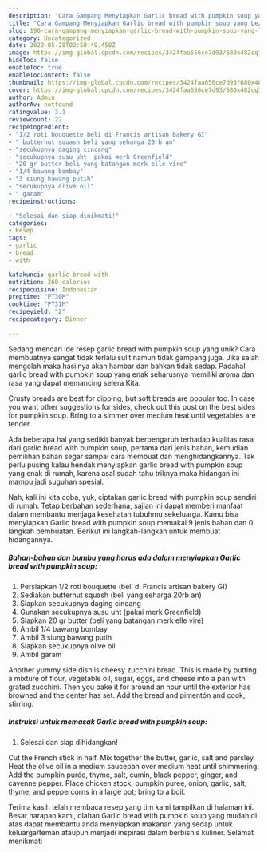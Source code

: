 ```yaml
---
description: "Cara Gampang Menyiapkan Garlic bread with pumpkin soup yang Lezat"
title: "Cara Gampang Menyiapkan Garlic bread with pumpkin soup yang Lezat"
slug: 190-cara-gampang-menyiapkan-garlic-bread-with-pumpkin-soup-yang-lezat
category: Uncategorized
date: 2022-05-28T02:50:49.458Z
image: https://img-global.cpcdn.com/recipes/3424faa656ce7d93/680x482cq70/garlic-bread-with-pumpkin-soup-foto-resep-utama.jpg
hideToc: false
enableToc: true
enableTocContent: false
thumbnail: https://img-global.cpcdn.com/recipes/3424faa656ce7d93/680x482cq70/garlic-bread-with-pumpkin-soup-foto-resep-utama.jpg
cover: https://img-global.cpcdn.com/recipes/3424faa656ce7d93/680x482cq70/garlic-bread-with-pumpkin-soup-foto-resep-utama.jpg
author: Admin
authorAv: notfound
ratingvalue: 3.1
reviewcount: 22
recipeingredient:
- "1/2 roti bouquette beli di Francis artisan bakery GI"
- " butternut squash beli yang seharga 20rb an"
- "secukupnya daging cincang"
- "secukupnya susu uht  pakai merk Greenfield"
- "20 gr butter beli yang batangan merk elle vire"
- "1/4 bawang bombay"
- "3 siung bawang putih"
- "secukupnya olive oil"
- " garam"
recipeinstructions:

- "Selesai dan siap dinikmati!"
categories:
- Resep
tags:
- garlic
- bread
- with

katakunci: garlic bread with 
nutrition: 260 calories
recipecuisine: Indonesian
preptime: "PT30M"
cooktime: "PT31M"
recipeyield: "2"
recipecategory: Dinner

---
```





Sedang mencari ide resep garlic bread with pumpkin soup yang unik? Cara membuatnya sangat tidak terlalu sulit namun tidak gampang juga. Jika salah mengolah maka hasilnya akan hambar dan bahkan tidak sedap. Padahal garlic bread with pumpkin soup yang enak seharusnya memiliki aroma dan rasa yang dapat memancing selera Kita.





Crusty breads are best for dipping, but soft breads are popular too. In case you want other suggestions for sides, check out this post on the best sides for pumpkin soup. Bring to a simmer over medium heat until vegetables are tender.

Ada beberapa hal yang sedikit banyak berpengaruh terhadap kualitas rasa dari garlic bread with pumpkin soup, pertama dari jenis bahan, kemudian pemilihan bahan segar sampai cara membuat dan menghidangkannya. Tak perlu pusing kalau hendak menyiapkan garlic bread with pumpkin soup yang enak di rumah, karena asal sudah tahu triknya maka hidangan ini mampu jadi suguhan spesial.






Nah, kali ini kita coba, yuk, ciptakan garlic bread with pumpkin soup sendiri di rumah. Tetap berbahan sederhana, sajian ini dapat memberi manfaat dalam membantu menjaga kesehatan tubuhmu sekeluarga. Kamu bisa menyiapkan Garlic bread with pumpkin soup memakai 9 jenis bahan dan 0 langkah pembuatan. Berikut ini langkah-langkah untuk membuat hidangannya.

<!--inarticleads1-->

##### Bahan-bahan dan bumbu yang harus ada dalam menyiapkan Garlic bread with pumpkin soup:

1. Persiapkan 1/2 roti bouquette (beli di Francis artisan bakery GI)
1. Sediakan  butternut squash (beli yang seharga 20rb an)
1. Siapkan secukupnya daging cincang
1. Gunakan secukupnya susu uht  (pakai merk Greenfield)
1. Siapkan 20 gr butter (beli yang batangan merk elle vire)
1. Ambil 1/4 bawang bombay
1. Ambil 3 siung bawang putih
1. Siapkan secukupnya olive oil
1. Ambil  garam


Another yummy side dish is cheesy zucchini bread. This is made by putting a mixture of flour, vegetable oil, sugar, eggs, and cheese into a pan with grated zucchini. Then you bake it for around an hour until the exterior has browned and the center has set. Add the bread and pimentón and cook, stirring. 

<!--inarticleads2-->

##### Instruksi untuk memasak Garlic bread with pumpkin soup:


1. Selesai dan siap dihidangkan!

Cut the French stick in half. Mix together the butter, garlic, salt and parsley. Heat the olive oil in a medium saucepan over medium heat until shimmering. Add the pumpkin purée, thyme, salt, cumin, black pepper, ginger, and cayenne pepper. Place chicken stock, pumpkin puree, onion, garlic, salt, thyme, and peppercorns in a large pot; bring to a boil. 

Terima kasih telah membaca resep yang tim kami tampilkan di halaman ini. Besar harapan kami, olahan Garlic bread with pumpkin soup yang mudah di atas dapat membantu anda menyiapkan makanan yang sedap untuk keluarga/teman ataupun menjadi inspirasi dalam berbisnis kuliner. Selamat menikmati
